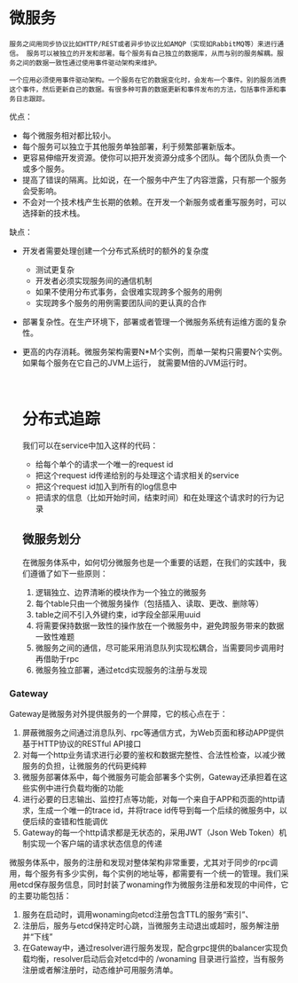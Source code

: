 # 微服务

```
服务之间用同步协议比如HTTP/REST或者异步协议比如AMQP（实现如RabbitMQ等）来进行通信。 服务可以被独立的开发和部署。每个服务有自己独立的数据库，从而与别的服务解耦。服务之间的数据一致性通过使用事件驱动架构来维护。
```

```
一个应用必须使用事件驱动架构。一个服务在它的数据变化时，会发布一个事件。别的服务消费这个事件，然后更新自己的数据。有很多种可靠的数据更新和事件发布的方法，包括事件源和事务日志跟踪。
```

优点：

- 每个微服务相对都比较小。
- 每个服务可以独立于其他服务单独部署，利于频繁部署新版本。
- 更容易伸缩开发资源。使你可以把开发资源分成多个团队。每个团队负责一个或多个服务。
- 提高了错误的隔离。比如说，在一个服务中产生了内容泄露，只有那一个服务会受影响。
- 不会对一个技术栈产生长期的依赖。在开发一个新服务或者重写服务时，可以选择新的技术栈。

缺点：

- 开发者需要处理创建一个分布式系统时的额外的复杂度

  -  测试更复杂
  - 开发者必须实现服务间的通信机制
  - 如果不使用分布式事务，会很难实现跨多个服务的用例
  - 实现跨多个服务的用例需要团队间的更认真的合作

- 部署复杂性。在生产环境下，部署或者管理一个微服务系统有运维方面的复杂性。

- 更高的内存消耗。微服务架构需要N*M个实例，而单一架构只需要N个实例。如果每个服务在它自己的JVM上运行， 就需要M倍的JVM运行时。

  ​

  # 分布式追踪

  我们可以在service中加入这样的代码：

  - 给每个单个的请求一个唯一的request id
  - 把这个request id传递给别的与处理这个请求相关的service
  - 把这个request id加入到所有的log信息中
  - 把请求的信息（比如开始时间，结束时间）和在处理这个请求时的行为记录

  ## 微服务划分

  在微服务体系中，如何切分微服务也是一个重要的话题，在我们的实践中，我们遵循了如下一些原则：

  1. 逻辑独立、边界清晰的模块作为一个独立的微服务
  2. 每个table只由一个微服务操作（包括插入、读取、更改、删除等）
  3. table之间不引入外键约束，id字段全部采用uuid
  4. 将需要保持数据一致性的操作放在一个微服务中，避免跨服务带来的数据一致性难题
  5. 微服务之间的通信，尽可能采用消息队列实现松耦合，当需要同步调用时再借助于rpc
  6. 微服务独立部署，通过etcd实现服务的注册与发现


### Gateway

Gateway是微服务对外提供服务的一个屏障，它的核心点在于：

1. 屏蔽微服务之间通过消息队列、rpc等通信方式，为Web页面和移动APP提供基于HTTP协议的RESTful API接口
2. 对每一个http业务请求进行必要的鉴权和数据完整性、合法性检查，以减少微服务的负担，让微服务的代码更纯粹
3. 微服务部署体系中，每个微服务可能会部署多个实例，Gateway还承担着在这些实例中进行负载均衡的功能
4. 进行必要的日志输出、监控打点等功能，对每一个来自于APP和页面的http请求，生成一个唯一的trace id，并将trace id传导到每一个后续的微服务中，以便后续的查错和性能调优
5. Gateway的每一个http请求都是无状态的，采用JWT（Json Web Token）机制实现一个客户端的请求状态信息的传递

微服务体系中，服务的注册和发现对整体架构非常重要，尤其对于同步的rpc调用，每个服务有多少实例，每个实例的地址等，都需要有一个统一的管理。我们采用etcd保存服务信息，同时封装了wonaming作为微服务注册和发现的中间件，它的主要功能包括：

1. 服务在启动时，调用wonaming向etcd注册包含TTL的服务“索引”、
2. 注册后，服务与etcd保持定时心跳，当微服务主动退出或超时，服务解注册并“下线”
3. 在Gateway中，通过resolver进行服务发现，配合grpc提供的balancer实现负载均衡，resolver启动后会对etcd中的 /wonaming 目录进行监控，当有服务注册或者解注册时，动态维护可用服务清单。
